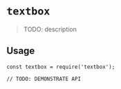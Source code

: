 # `textbox`

> TODO: description

## Usage

```
const textbox = require('textbox');

// TODO: DEMONSTRATE API
```

